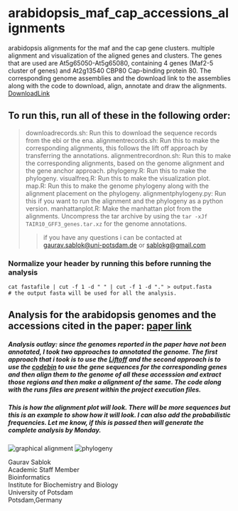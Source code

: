 # arabidopsis_maf_cap_accessions_alignments
arabidopsis alignments for the maf and the cap gene clusters. multiple alignment and visualization of the aligned genes and clusters. The genes that are used are At5g65050-At5g65080, containing 4 genes (Maf2-5 cluster of genes) and At2g13540 CBP80 Cap-binding protein 80. The corresponding genome assemblies and the download link to the assemblies along with the code to download, align, annotate and draw the alignments. [DownloadLink](https://www.ebi.ac.uk/ena/browser/api/fasta/OX291455.1?download=true)

## To run this, run all of these in the following order: 
> downloadrecords.sh: Run this to download the sequence records from the ebi or the ena.
> alignmentrecords.sh: Run this to make the corresponding alignments, this follows the lift off approach by transferring the annotations.
> alignmentrecordnon.sh: Run this to make the corresponding alignments, based on the genome alignment and the gene anchor approach.
> phylogeny.R: Run this to make the phylogeny.
> visualfreq.R: Run this to make the visualization plot.
> map.R: Run this to make the genome phylogeny along with the alignment placement on the phylogeny.
> alignmentphylogeny.py: Run this if you want to run the alignment and the phylogeny as a python version.
> manhattanplot.R: Make the manhattan plot from the alignments.
> Uncompress the tar archive by using the ``` tar -xJf TAIR10_GFF3_genes.tar.xz ``` for the genome annotations.
>> if you have any questions i can be contacted at gaurav.sablok@uni-potsdam.de or sablokg@gmail.com

### Normalize your header by running this before running the analysis
```
cat fastafile | cut -f 1 -d " " | cut -f 1 -d "." > output.fasta
# the output fasta will be used for all the analysis. 
```

## Analysis for the arabidopsis genomes and the accessions cited in the paper: [paper link](https://www.nature.com/articles/s41586-023-06062-z#data-availability)

##### Analysis outlay: since the genomes reported in the paper have not been annotated, I took two approaches to annotated the genome. The first approach that i took is to use the [Liftoff](https://github.com/sablokgaurav/Liftoff) and the second approach is to use the [codebin](https://github.com/lastz/lastz) to use the gene sequences for the corresponding genes and then align them to the genome of all these accesssion and extract those regions and then make a alignment of the same. The code along with the runs files are present within the project execution files. 

##### This is how the alignment plot will look. There will be more sequences but this is an example to show how it will look. I can also add the probabilistic frequencies. Let me know, if this is passed then will generate the complete analysis by Monday. 
![graphical alignment](https://github.com/sablokgaurav/arabidopsis_maf_cap_acessions_alignments/blob/main/Rplot.jpeg)
![phylogeny](https://github.com/sablokgaurav/arabidopsis_maf_cap_accessions_alignments/blob/main/phylogeny.jpeg)

Gaurav Sablok \
Academic Staff Member \
Bioinformatics \
Institute for Biochemistry and Biology \
University of Potsdam \
Potsdam,Germany 
